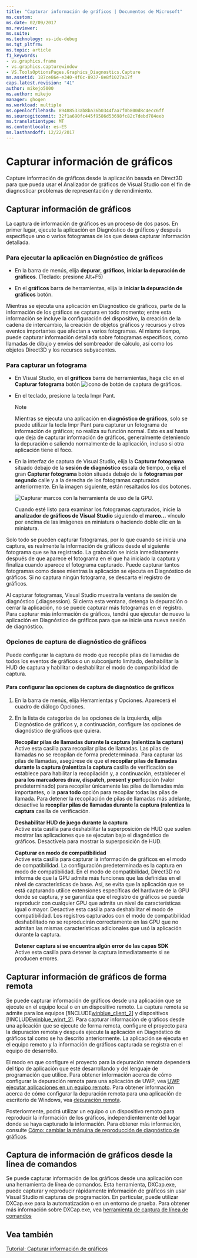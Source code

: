 ```yaml
---
title: "Capturar información de gráficos | Documentos de Microsoft"
ms.custom: 
ms.date: 02/09/2017
ms.reviewer: 
ms.suite: 
ms.technology: vs-ide-debug
ms.tgt_pltfrm: 
ms.topic: article
f1_keywords:
- vs.graphics.frame
- vs.graphics.capturewindow
- VS.ToolsOptionsPages.Graphics_Diagnostics.Capture
ms.assetid: 187ce86e-e340-4f6c-8937-8e8f1027a17f
caps.latest.revision: "41"
author: mikejo5000
ms.author: mikejo
manager: ghogen
ms.workload: multiple
ms.openlocfilehash: 89488533ab8ba36b0344faa7f0b800d8c4ecc6ff
ms.sourcegitcommit: 32f1a690fc445f9586d53698fc82c7debd784eeb
ms.translationtype: MT
ms.contentlocale: es-ES
ms.lasthandoff: 12/22/2017
---
```

# <a name="capturing-graphics-information"></a>Capturar información de gráficos
Capture información de gráficos desde la aplicación basada en Direct3D para que pueda usar el Analizador de gráficos de Visual Studio con el fin de diagnosticar problemas de representación y de rendimiento.  
  
## <a name="capturing-graphics-information"></a>Capturar información de gráficos  
 La captura de información de gráficos es un proceso de dos pasos. En primer lugar, ejecute la aplicación en Diagnóstico de gráficos y después especifique uno o varios fotogramas de los que desea capturar información detallada.  
  
### <a name="to-run-your-app-under-graphics-diagnostics"></a>Para ejecutar la aplicación en Diagnóstico de gráficos  
  
-   En la barra de menús, elija **depurar**, **gráficos**, **iniciar la depuración de gráficos**. (Teclado: presione Alt+F5)  
  
-   En el **gráficos** barra de herramientas, elija la **iniciar la depuración de gráficos** botón.  
  
 Mientras se ejecuta una aplicación en Diagnóstico de gráficos, parte de la información de los gráficos se captura en todo momento; entre esta información se incluye la configuración del dispositivo, la creación de la cadena de intercambio, la creación de objetos gráficos y recursos y otros eventos importantes que afectan a varios fotogramas. Al mismo tiempo, puede capturar información detallada sobre fotogramas específicos, como llamadas de dibujo y envíos del sombreador de cálculo, así como los objetos Direct3D y los recursos subyacentes.  
  
### <a name="to-capture-a-frame"></a>Para capturar un fotograma  
  
-   En Visual Studio, en el **gráficos** barra de herramientas, haga clic en el **Capturar fotograma** botón ![icono de botón de captura de gráficos](media/debuggingdirectxgraphics.png "DebuggingDirectXGraphics").  
  
-   En el teclado, presione la tecla Impr Pant.
  
    > [!NOTE]
    >  Mientras se ejecuta una aplicación en **diagnóstico de gráficos**, solo se puede utilizar la tecla Impr Pant para capturar un fotograma de información de gráficos; no realiza su función normal. Esto es así hasta que deja de capturar información de gráficos, generalmente deteniendo la depuración o saliendo normalmente de la aplicación, incluso si otra aplicación tiene el foco.  
  
-   En la interfaz de captura de Visual Studio, elija la **Capturar fotograma** situado debajo de la **sesión de diagnóstico** escala de tiempo, o elija el gran **Capturar fotograma** botón situada debajo de la **fotogramas por segundo** calle y a la derecha de los fotogramas capturados anteriormente. En la imagen siguiente, están resaltados los dos botones.  
  
     ![Capturar marcos con la herramienta de uso de la GPU.](media/pix_gpu_usage_tool_capture_frame.png)  
  
     Cuando esté listo para examinar los fotogramas capturados, inicie la **analizador de gráficos de Visual Studio** siguiendo el **marco...**  vínculo por encima de las imágenes en miniatura o haciendo doble clic en la miniatura.  
  
 Solo todo se pueden capturar fotogramas, por lo que cuando se inicia una captura, es realmente la información de gráficos desde el siguiente fotograma que se ha registrado. La grabación se inicia inmediatamente después de que aparece el fotograma en el que ha iniciado la captura y finaliza cuando aparece el fotograma capturado. Puede capturar tantos fotogramas como desee mientras la aplicación se ejecuta en Diagnóstico de gráficos. Si no captura ningún fotograma, se descarta el registro de gráficos.  
  
 Al capturar fotogramas, Visual Studio muestra la ventana de sesión de diagnóstico (.diagsession). Si cierra esta ventana, detenga la depuración o cerrar la aplicación, no se puede capturar más fotogramas en el registro. Para capturar más información de gráficos, tendrá que ejecutar de nuevo la aplicación en Diagnóstico de gráficos para que se inicie una nueva sesión de diagnóstico.  
  
### <a name="graphics-diagnostics-capture-options"></a>Opciones de captura de diagnóstico de gráficos  
 Puede configurar la captura de modo que recopile pilas de llamadas de todos los eventos de gráficos o un subconjunto limitado, deshabilitar la HUD de captura y habilitar o deshabilitar el modo de compatibilidad de captura.  
  
#### <a name="to-configure-graphics-diagnostics-capture-options"></a>Para configurar las opciones de captura de diagnóstico de gráficos  
  
1.  En la barra de menús, elija Herramientas y Opciones. Aparecerá el cuadro de diálogo Opciones.  
  
2.  En la lista de categorías de las opciones de la izquierda, elija Diagnóstico de gráficos y, a continuación, configure las opciones de diagnóstico de gráficos que quiera.  
  
     **Recopilar pilas de llamadas durante la captura (ralentiza la captura)**  
     Active esta casilla para recopilar pilas de llamadas. Las pilas de llamadas no se recopilan de forma predeterminada. Para capturar las pilas de llamadas, asegúrese de que el **recopilar pilas de llamadas durante la captura (ralentiza la captura** casilla de verificación se establece para habilitar la recopilación y, a continuación, establecer el **para los marcadores draw, dispatch, present y perf**opción (valor predeterminado) para recopilar únicamente las pilas de llamadas más importantes, o la **para todo** opción para recopilar todas las pilas de llamada. Para detener la recopilación de pilas de llamadas más adelante, desactive la **recopilar pilas de llamadas durante la captura (ralentiza la captura** casilla de verificación.  
  
     **Deshabilitar HUD de juego durante la captura**  
     Active esta casilla para deshabilitar la superposición de HUD que suelen mostrar las aplicaciones que se ejecutan bajo el diagnóstico de gráficos. Desactívela para mostrar la superposición de HUD.  
  
     **Capturar en modo de compatibilidad**  
     Active esta casilla para capturar la información de gráficos en el modo de compatibilidad. La configuración predeterminada es la captura en modo de compatibilidad. En el modo de compatibilidad, Direct3D no informa de que la GPU admite más funciones que las definidas en el nivel de características de base. Así, se evita que la aplicación que se está capturando utilice extensiones específicas del hardware de la GPU donde se captura, y se garantiza que el registro de gráficos se pueda reproducir con cualquier GPU que admita un nivel de características igual o mayor. Desactive esta casilla para deshabilitar el modo de compatibilidad. Los registros capturados con el modo de compatibilidad deshabilitado no se reproducirán correctamente en las GPU que no admitan las mismas características adicionales que usó la aplicación durante la captura.  
  
     **Detener captura si se encuentra algún error de las capas SDK**  
     Active esta casilla para detener la captura inmediatamente si se producen errores.  
  
## <a name="capturing-graphics-information-remotely"></a>Capturar información de gráficos de forma remota  
 Se puede capturar información de gráficos desde una aplicación que se ejecute en el equipo local o en un dispositivo remoto. La captura remota se admite para los equipos [!INCLUDE[winblue_client_2](../includes/winblue_client_2_md.md)] y dispositivos [!INCLUDE[winblue_winrt_2](../includes/winblue_winrt_2_md.md)]. Para capturar información de gráficos desde una aplicación que se ejecute de forma remota, configure el proyecto para la depuración remota y después ejecute la aplicación en Diagnóstico de gráficos tal como se ha descrito anteriormente. La aplicación se ejecuta en el equipo remoto y la información de gráficos capturada se registra en el equipo de desarrollo.  
  
 El modo en que configure el proyecto para la depuración remota dependerá del tipo de aplicación que esté desarrollando y del lenguaje de programación que utilice. Para obtener información acerca de cómo configurar la depuración remota para una aplicación de UWP, vea [UWP ejecutar aplicaciones en un equipo remoto](../run-windows-store-apps-on-a-remote-machine.md). Para obtener información acerca de cómo configurar la depuración remota para una aplicación de escritorio de Windows, vea [depuración remota](../remote-debugging.md).  
  
 Posteriormente, podrá utilizar un equipo o un dispositivo remoto para reproducir la información de los gráficos, independientemente del lugar donde se haya capturado la información. Para obtener más información, consulte [Cómo: cambiar la máquina de reproducción de diagnóstico de gráficos](how-to-change-the-graphics-diagnostics-playback-machine.md).  
  
## <a name="capturing-graphics-information-from-the-command-line"></a>Captura de información de gráficos desde la línea de comandos  
 Se puede capturar información de los gráficos desde una aplicación con una herramienta de línea de comandos. Esta herramienta, DXCap.exe, puede capturar y reproducir rápidamente información de gráficos sin usar Visual Studio ni capturas de programación. En particular, puede utilizar DXCap.exe para la automatización o en un entorno de prueba. Para obtener más información sobre DXCap.exe, vea [herramienta de captura de línea de comandos](command-line-capture-tool.md)  
  
## <a name="see-also"></a>Vea también  
 [Tutorial: Capturar información de gráficos](walkthrough-capturing-graphics-information.md)